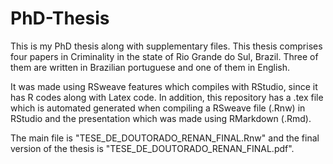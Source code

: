 # PhD-Thesis
This is my PhD thesis along with supplementary files. This thesis comprises four papers in Criminality in the state of Rio Grande do Sul, Brazil. Three of them are written in Brazilian portuguese and one of them in English.

It was made using RSweave features which compiles with RStudio, since it has R codes along with Latex code. In addition, this repository has a .tex file which is automated generated when compiling a RSweave file (.Rnw) in RStudio and the presentation which was made using RMarkdown (.Rmd).

The main file is "TESE_DE_DOUTORADO_RENAN_FINAL.Rnw" and the final version of the thesis is "TESE_DE_DOUTORADO_RENAN_FINAL.pdf".